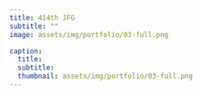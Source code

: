 ```yaml
---
title: 414th JFG
subtitle: ""
image: assets/img/portfolio/03-full.png

caption:
  title: 
  subtitle: 
  thumbnail: assets/img/portfolio/03-full.png
---
```

